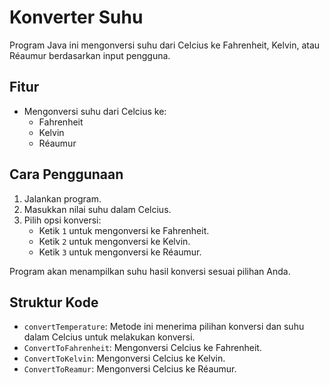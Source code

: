 # Konverter Suhu

Program Java ini mengonversi suhu dari Celcius ke Fahrenheit, Kelvin, atau Réaumur berdasarkan input pengguna.

## Fitur
- Mengonversi suhu dari Celcius ke:
    - Fahrenheit
    - Kelvin
    - Réaumur

## Cara Penggunaan

1. Jalankan program.
2. Masukkan nilai suhu dalam Celcius.
3. Pilih opsi konversi:
    - Ketik `1` untuk mengonversi ke Fahrenheit.
    - Ketik `2` untuk mengonversi ke Kelvin.
    - Ketik `3` untuk mengonversi ke Réaumur.

Program akan menampilkan suhu hasil konversi sesuai pilihan Anda.

## Struktur Kode

- `convertTemperature`: Metode ini menerima pilihan konversi dan suhu dalam Celcius untuk melakukan konversi.
- `ConvertToFahrenheit`: Mengonversi Celcius ke Fahrenheit.
- `ConvertToKelvin`: Mengonversi Celcius ke Kelvin.
- `ConvertToReamur`: Mengonversi Celcius ke Réaumur.


